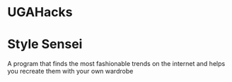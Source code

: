 # UGAHacks
# Style Sensei
A program that finds the most fashionable trends on the internet and helps you recreate them with your own wardrobe
